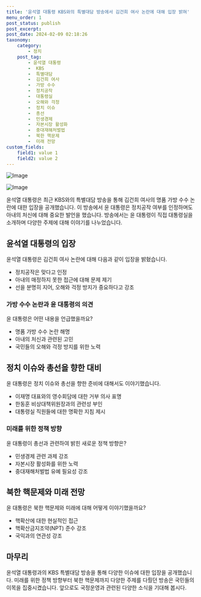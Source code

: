 ```yaml
---
title: '윤석열 대통령 KBS와의 특별대담 방송에서 김건희 여사 논란에 대해 입장 밝혀'
menu_order: 1
post_status: publish
post_excerpt: 
post_date: 2024-02-09 02:18:26
taxonomy:
    category:
        - 정치
    post_tag:
        - 윤석열 대통령
        -  KBS
        -  특별대담
        -  김건희 여사
        -  가방 수수
        -  정치공작
        -  대통령실
        -  오해와 걱정
        -  정치 이슈
        -  총선
        -  민생경제
        -  자본시장 활성화
        -  중대재해처벌법
        -  북한 핵문제
        -  미래 전망
custom_fields:
    field1: value 1
    field2: value 2
---
```


![Image](https://imgnews.pstatic.net/image/366/2024/02/08/0000969231_001_20240208064701344.JPG?type=w647)

![Image](https://imgnews.pstatic.net/image/366/2024/02/08/0000969231_002_20240208064701387.jpg?type=w647)

윤석열 대통령은 최근 KBS와의 특별대담 방송을 통해 김건희 여사의 명품 가방 수수 논란에 대한 입장을 공개했습니다. 이 방송에서 윤 대통령은 정치공작 여부를 인정하며도 아내의 처신에 대해 중요한 발언을 했습니다. 방송에서는 윤 대통령이 직접 대통령실을 소개하며 다양한 주제에 대해 이야기를 나누었습니다.
## 윤석열 대통령의 입장
윤석열 대통령은 김건희 여사 논란에 대해 다음과 같이 입장을 밝혔습니다.
- 정치공작은 맞다고 인정
- 아내의 매정하지 못한 접근에 대해 문제 제기
- 선을 분명히 지어, 오해와 걱정 방지가 중요하다고 강조
### 가방 수수 논란과 윤 대통령의 의견
윤 대통령은 어떤 내용을 언급했을까요?
- 명품 가방 수수 논란 해명
- 아내의 처신과 관련된 고민
- 국민들의 오해와 걱정 방지를 위한 노력
## 정치 이슈와 총선을 향한 대비
윤 대통령은 정치 이슈와 총선을 향한 준비에 대해서도 이야기했습니다.
- 이재명 대표와의 영수회담에 대한 거부 의사 표명
- 한동훈 비상대책위원장과의 관련성 부인
- 대통령실 직원들에 대한 명확한 지침 제시
### 미래를 위한 정책 방향
윤 대통령이 총선과 관련하여 밝힌 새로운 정책 방향은?
- 민생경제 관련 과제 강조
- 자본시장 활성화를 위한 노력
- 중대재해처벌법 유예 필요성 강조
## 북한 핵문제와 미래 전망
윤 대통령은 북한 핵문제와 미래에 대해 어떻게 이야기했을까요?
- 핵확산에 대한 현실적인 접근
- 핵확산금지조약(NPT) 준수 강조
- 국익과의 연관성 강조
## 마무리
윤석열 대통령과의 KBS 특별대담 방송을 통해 다양한 이슈에 대한 입장을 공개했습니다. 미래를 위한 정책 방향부터 북한 핵문제까지 다양한 주제를 다뤘던 방송은 국민들의 이목을 집중시켰습니다. 앞으로도 국정운영과 관련된 다양한 소식을 기대해 봅시다.
